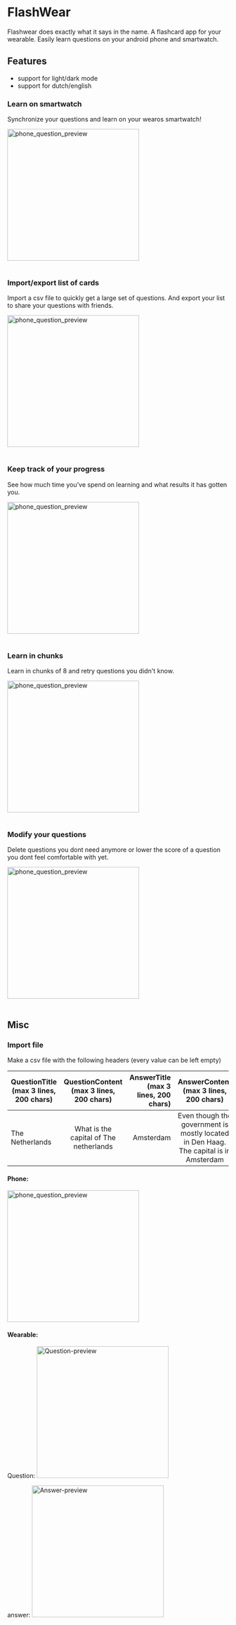 # FlashWear

Flashwear does exactly what it says in the name. A flashcard app for your wearable. Easily learn questions on your android phone and smartwatch.

## Features

- support for light/dark mode
- support for dutch/english

### Learn on smartwatch
Synchronize your questions and learn on your wearos smartwatch!

<img src="images/flashwear_on_wearable.gif?raw=true" alt="phone_question_preview" width="300"/>

<br/>
<br/>


### Import/export list of cards
Import a csv file to quickly get a large set of questions. And export your list to share your questions with friends.

<img src="images/flashwear_import_deck.gif?raw=true" alt="phone_question_preview" width="300"/>

<br/>
<br/>

### Keep track of your progress
See how much time you've spend on learning and what results it has gotten you.

<img src="images/flashwear_graphs.gif?raw=true" alt="phone_question_preview" width="300"/>

<br/>
<br/>


### Learn in chunks
Learn in chunks of 8 and retry questions you didn't know.

<img src="images/flashwear_learnsession.gif?raw=true" alt="phone_question_preview" width="300"/>

<br/>
<br/>


### Modify your questions
Delete questions you dont need anymore or lower the score of a question you dont feel comfortable with yet.

<img src="images/flashwear_delete_question.gif?raw=true" alt="phone_question_preview" width="300"/>

<br/>
<br/>


## Misc

### Import file 
Make a csv file with the following headers (every value can be left empty)

| QuestionTitle (max 3 lines, 200 chars) | QuestionContent (max 3 lines, 200 chars) | AnswerTitle (max 3 lines, 200 chars) | AnswerContent (max 3 lines, 200 chars) | AnswerSub (max 2 lines, 50 chars) |
| ------------- |:----------------------------------------:| -----------:|:----------------:| ---------:|
| The Netherlands       | What is the capital of The netherlands   | Amsterdam   | Even though the government is mostly located in Den Haag. The capital is in Amsterdam | Area: 41,543 km² Pop: 17.5 mil|

#### Phone: 
<img src="images/phone_question_example.JPG?raw=true" alt="phone_question_preview" width="300"/>

#### Wearable:

Question: 
<img src="images/wearable_question_example.JPG?raw=true" alt="Question-preview" width="300"/>

answer: 
<img src="images/wearable_answer_example.JPG?raw=true" alt="Answer-preview" width="300"/>
